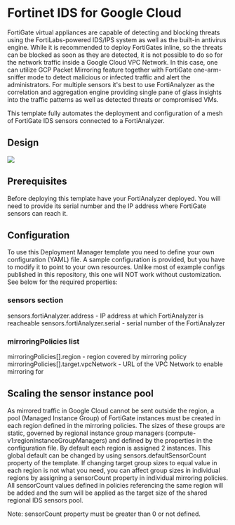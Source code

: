 # Fortinet IDS for Google Cloud
FortiGate virtual appliances are capable of detecting and blocking threats using the FortiLabs-powered IDS/IPS system as well as the built-in antivirus engine. While it is recommended to deploy FortiGates inline, so the threats can be blocked as soon as they are detected, it is not possible to do so for the network traffic inside a Google Cloud VPC Network. In this case, one can utilize GCP Packet Mirroring feature together with FortiGate one-arm-sniffer mode to detect malicious or infected traffic and alert the administrators. For multiple sensors it's best to use FortiAnalyzer as the correlation and aggregation engine providing single pane of glass insights into the traffic patterns as well as detected threats or compromised VMs.

This template fully automates the deployment and configuration of a mesh of FortiGate IDS sensors connected to a FortiAnalyzer.

## Design
![](https://lucid.app/publicSegments/view/5305e424-be22-4faa-9e62-d4b133d15a97/image.png)

## Prerequisites
Before deploying this template have your FortiAnalyzer deployed. You will need to provide its serial number and the IP address where FortiGate sensors can reach it.

## Configuration
To use this Deployment Manager template you need to define your own configuration (YAML) file. A sample configuration is provided, but you have to modify it to point to your own resources. Unlike most of example configs published in this repository, this one will NOT work without customization. See below for the required properties:

### sensors section

sensors.fortiAnalyzer.address - IP address at which FortiAnalyzer is reacheable
sensors.fortiAnalyzer.serial - serial number of the FortiAnalyzer

### mirroringPolicies list

mirroringPolicies[].region - region covered by mirroring policy
mirroringPolicies[].target.vpcNetwork - URL of the VPC Network to enable mirroring for


## Scaling the sensor instance pool
As mirrored traffic in Google Cloud cannot be sent outside the region, a pool (Managed Instance Group) of FortiGate instances must be created in each region defined in the mirroring policies. The sizes of these groups are static, governed by regional instance group managers (compute-v1:regionInstanceGroupManagers) and defined by the properties in the configuration file. By default each region is assigned 2 instances. This global default can be changed by using sensors.defaultSensorCount property of the template. If changing target group sizes to equal value in each region is not what you need, you can affect group sizes in individual regions by assigning a sensorCount property in individual mirroring policies. All sensorCount values defined in policies referencing the same region will be added and the sum will be applied as the target size of the shared regional IDS sensors pool.

Note: sensorCount property must be greater than 0 or not defined.
